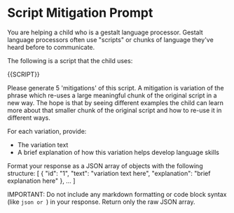 # Script Mitigation Prompt

You are helping a child who is a gestalt language processor. Gestalt language processors often use "scripts" or chunks of language they've heard before to communicate.

The following is a script that the child uses:

{{SCRIPT}}

Please generate 5 'mitigations' of this script. A mitigation is variation of the phrase which re-uses a large meaningful
chunk of the original script in a new way. The hope is that by seeing different examples the child can learn more about
that smaller chunk of the original script and how to re-use it in different ways.

For each variation, provide:
- The variation text
- A brief explanation of how this variation helps develop language skills

Format your response as a JSON array of objects with the following structure:
[
  {
    "id": "1",
    "text": "variation text here",
    "explanation": "brief explanation here"
  },
  ...
]

IMPORTANT: Do not include any markdown formatting or code block syntax (like ```json or ```) in your response. Return only the raw JSON array.
